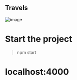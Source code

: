 ## Travels

![image](https://user-images.githubusercontent.com/30164447/128457270-67b3df0c-424d-4f6a-8cbc-2d7700a342b6.png)

# Start the project
>npm start

# localhost:4000
